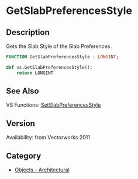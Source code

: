 # GetSlabPreferencesStyle

## Description
Gets the Slab Style of the Slab Preferences.

```pascal
FUNCTION GetSlabPreferencesStyle : LONGINT;
```

```python
def vs.GetSlabPreferencesStyle():
    return LONGINT
```

## See Also
VS Functions:
[SetSlabPreferencesStyle](SetSlabPreferencesStyle.md)

## Version
Availability: from Vectorworks 2011

## Category
* [Objects - Architectural](../Categories/Objects%20-%20Architectural.md)
